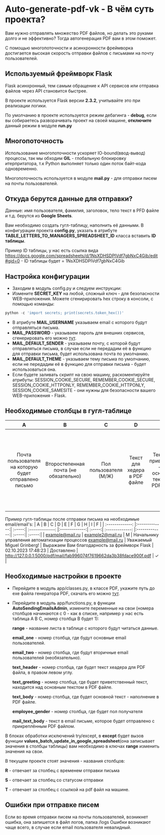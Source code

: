 # Auto-generate-pdf-vk - В чём суть проекта?
  Вам нужно отправлять множество PDF файлов, но делать это руками долго и не эффективно? Тогда автогенерация PDF вам в этом поможет.
  
  С помощью многопоточности и асинхронности фреймворка достигается высокая скорость отправки файлов с письмами на почту пользователей.

## Используемый фреймворк Flask
  Flask асинхронный, тем самым обращение к API сервисов или отправка файлов через API становится быстрее.
  
  В проекте используется Flask версии **2.3.2**, учитывайте это при реализации логики.
  
  По умолчанию в проекте используется режим дебагинга - **debug**, если вы собираетесь разворачивать проект на своей машине, **отключите** данный режим в модуле **run.py**

## Многопоточность
  Использование многопоточности ускоряет IO-bound(ввод-вывод) процессы, так мы обходим **GIL** - глобальную блокировку итерпритатора, т.к Python выполняет только один поток байт-кода одновременно.
  
  Многопоточность используется в модуле **mail.py** - для отправки писем на почты пользователей.

## Откуда берутся данные для отправки?
  Данные: имя пользователя, фамилия, заголовок, тело текст в PFD файле и т.д. берутся из **Google Sheets**.
  
  Вам необходимо создать гугл-таблицу, наполнить её данными. В конфигурации проекта **config.py**, указать в атрибуте **TABLE_LETTERS_TO_MANAGERS_SPREADSHEET_ID** класса вставить **ID таблицы**.
  
  Пример ID таблицы, у нас есть ссылка вида https://docs.google.com/spreadsheets/d/1NsXDHSDPlVdf7gbNxC4Gib/edit#gid=0 - ID таблицы будет = 1NsXDHSDPlVdf7gbNxC4Gib

## Настройка конфигурации
  * Заходим в модуль config.py и следуем инструкции:
  * Измените **SECRET_KEY** на любой, сложный ключ - для безопасности WEB-приложения. Можете сгенирировать hex строку в консоли, с помощью команды: 
```python
python -c 'import secrets; print(secrets.token_hex())'
```
  * В атрибуте **MAIL_USERNAME** указываем email с которого будут отправляться письма.
  * **MAIL_PASSWORD** - указываем пароль для внешних сервисов, сгенерировать его можно [тут](https://account.mail.ru/user/2-step-auth/passwords?back_url=https%3A%2F%2Fid.mail.ru%2Fsecurity).
  * **MAIL_DEFAULT_SENDER** - указываем почту, с которой будут отправляться письма, в случае если не передадим её в функцию для отправки письма, будет использована почта по умолчанию.
  * **MAIL_DEFAULT_THEME** - указываем тему письма по умолчанию, если не передадим её в функцию для отправки письма - будет использоваться она.
  * Если будете заливать скрипт на свою машину, раскоментируйте атрибуты: SESSION_COOKIE_SECURE, REMEMBER_COOKIE_SECURE, SESSION_COOKIE_HTTPONLY, REMEMBER_COOKIE_HTTPONLY, SESSION_COOKIE_SAMESITE - они нужны для безопасности вашего WEB-приложения - Flask.

## Необходимые столбцы в гугл-таблице
| A        | B           | C  | D | E        | F           | G  | H | I        | F           |
| :-------------: |:-------------:| :-----:| :-------------: |:-------------:| :-----:| :-------------: |:-------------:| :-----:| :-----:|
| Почта пользователя на которую будет отправлено письмо | Второстепенная почта (не обязательно) | Пол пользователя (М/Ж) | Текст для хедера в PDF файле | Текст для приветствия - над основным текстом в PDF файле | Основной текст для PDF файла | Время отправки письма | Статус доставки письма - Письмо будет доставлено, установится статус "Доставлено" | Ссылка для скачивания сгенерированного файла с машины | Чек-бокс, если чек-бокс нажат, письмо будет отправлено, если нет - система не сгенерирует файл и не отправит его на почту пользователя |

Пример гугл-таблицы после отправки письма на необходимые email/email's:
| A        | B           | C  | D | E        | F           | G  | H | I        | F           |
| :-------------: |:-------------:| :-----:| :-------------: |:-------------:| :-----:| :-------------: |:-------------:| :-----:| :-----:|
| example@mail.ru | example2@mail.ru | М | Начальнику управления автоматизации процессов example@mail.ru | Уважаемый Miguel Grinberg! | Выражаем Вам благодарность за фреймворк Flask | 02.10.2023 17:48:23 | Доставлено | http://127.0.0.1:5000/pdf/mail/fab996074f7619662da3b38fdace900f.pdf | &check; |

## Необходимые настройки в проекте
* Перейдите в модуль app/classes.py, в классе PDF, укажите путь до exe файла генератора PDF, скачать его можно [тут](https://wkhtmltopdf.org/downloads.html).
* Перейдите в модуль app/functions.py, в функции **AutoSendingEmailsAdmin**, измените переменные на свои (номера столбцов начинаются с 0 - как в списке, например у нас есть таблица A B C, номер столбца B будет 1):
  
  **range** - название листа в таблице с которого будут читаться данные.
  
  **email_one** - номер столбца, где будут основные email пользователей.
  
  **email_two** - номер столбца, где будут вторичные email пользователей (необязательно).
  
  **text_header** - номер столбца, где будет текст хеадера для PDF файла, в правом левом углу.
  
  **text_greeting** - номер столбца, где будет приветственный текст, находится над основным текстом в PDF файле.
  
  **text_body** - номер столбца, где будет основной текст - наполнение в PDF файле.
  
  **employee_gender** - номер столбца, где будет пол получателя
  
  **mail_text_body** - текст в email письме, которое будет отправлено с прикреплённым PDF файлом.
  
В блоках обработки исключений try/except, в **except** будет вызов функции **values_batch_update_in_google_spreadsheet**(она записывает значения в столбцы таблицы) вам необходимо в ключах **range** изменить значения на свои.


В текущем проекте стоят значения - названия столбцов:

 **R** - отвечает за столбец с временем отправки письма
 
 **S** - отвечает за столбец со статусом отправки
 
 **T** - отвечает за столбец с ссылкой на pdf файл на машине.


## Ошибки при отправке писем
  Если во время отправки писем на почты пользователей, возникнет ошибка, она запишется в файл логов, папка /logs
  Ошибки возникают чаще всего, в случае если email пользователя невалидный.

